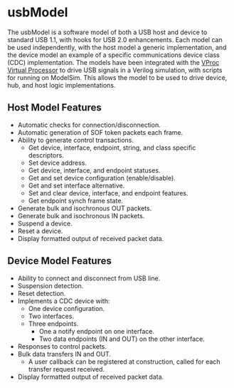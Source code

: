 # usbModel

The usbModel is a software model of both a USB host and device to standard USB 1.1, with hooks for USB 2.0 enhancements. Each model can be used independently, with the host model a generic implementation, and the device model an example of a specific communications device class (CDC) implementation. The models have been integrated with the [VProc Virtual Processor](https://github.com/wyvernSemi/vproc) to drive USB signals in a Verilog simulation, with scripts for running on ModelSim. This allows the model to be used to drive device, hub, and host logic implementations.

## Host Model Features

*	Automatic checks for connection/disconnection.
*	Automatic generation of SOF token packets each frame.
*	Ability to generate control transactions.
    *	Get device, interface, endpoint, string, and class specific descriptors.
    *	Set device address.
    *	Get device, interface, and endpoint statuses.
    *	Get and set device configuration (enable/disable).
    *	Get and set interface alternative.
    *	Set and clear device, interface, and endpoint features.
    *	Get endpoint synch frame state.
*	Generate bulk and isochronous OUT packets.
*	Generate bulk and isochronous IN packets.
*	Suspend a device.
*	Reset a device.
*	Display formatted output of received packet data.

## Device Model Features

*	Ability to connect and disconnect from USB line.
*	Suspension detection.
*	Reset detection.
*	Implements a CDC device with:
    *	One device configuration.
    *	Two interfaces.
    *	Three endpoints.
        *	One a notify endpoint on one interface.
        *	Two data endpoints (IN and OUT) on the other interface.
*	Responses to control packets.
*	Bulk data transfers IN and OUT.
    *	A user callback can be registered at construction, called for each transfer request received.
*	Display formatted output of received packet data.

